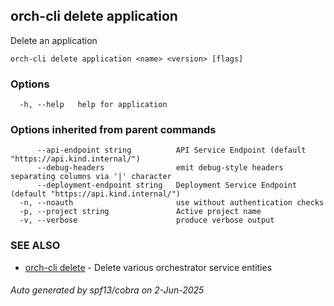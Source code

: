 ## orch-cli delete application

Delete an application

```
orch-cli delete application <name> <version> [flags]
```

### Options

```
  -h, --help   help for application
```

### Options inherited from parent commands

```
      --api-endpoint string          API Service Endpoint (default "https://api.kind.internal/")
      --debug-headers                emit debug-style headers separating columns via '|' character
      --deployment-endpoint string   Deployment Service Endpoint (default "https://api.kind.internal/")
  -n, --noauth                       use without authentication checks
  -p, --project string               Active project name
  -v, --verbose                      produce verbose output
```

### SEE ALSO

* [orch-cli delete](orch-cli_delete.md)	 - Delete various orchestrator service entities

###### Auto generated by spf13/cobra on 2-Jun-2025
